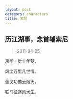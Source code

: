```yaml
---
layout: post
category: characters
title: 索尼
---
```


## 历江湖事，念首辅索尼 ##

> 2011-04-25

京华一觉十年梦，

风尘万里几世情。

金戈功勋云烟灭，

铁马征途风水生。
